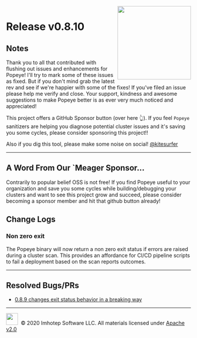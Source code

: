 <img src="https://raw.githubusercontent.com/derailed/popeye/master/assets/popeye_logo.png" align="right" width="200" height="auto"/>

# Release v0.8.10

## Notes

Thank you to all that contributed with flushing out issues and enhancements for Popeye! I'll try to mark some of these issues as fixed. But if you don't mind grab the latest rev and see if we're happier with some of the fixes! If you've filed an issue please help me verify and close. Your support, kindness and awesome suggestions to make Popeye better is as ever very much noticed and appreciated!

This project offers a GitHub Sponsor button (over here 👆). If you feel `Popeye` sanitizers are helping you diagnose potential cluster issues and it's saving you some cycles, please consider sponsoring this project!!

Also if you dig this tool, please make some noise on social! [@kitesurfer](https://twitter.com/kitesurfer)

---

## A Word From Our `Meager Sponsor...

Contrarily to popular belief OSS is not free! If you find Popeye useful to your organization and save you some cycles while building/debugging your clusters and want to see this project grow and succeed, please consider becoming a sponsor member and hit that github button already!

## Change Logs

### Non zero exit

The Popeye binary will now return a non zero exit status if errors are raised during a cluster scan. This provides an affordance for CI/CD pipeline scripts to fail a deployment based on the scan reports outcomes.

---

## Resolved Bugs/PRs

- [0.8.9 changes exit status behavior in a breaking way](https://github.com/derailed/popeye/issues/122)

---

<img src="https://raw.githubusercontent.com/derailed/popeye/master/assets/imhotep_logo.png" width="32" height="auto"/>&nbsp; © 2020 Imhotep Software LLC. All materials licensed under [Apache v2.0](http://www.apache.org/licenses/LICENSE-2.0)
